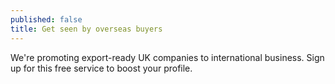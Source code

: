 ```yaml
---
published: false
title: Get seen by overseas buyers
---
```

We're promoting export-ready UK companies to international business. Sign up for this free service to boost your profile.
